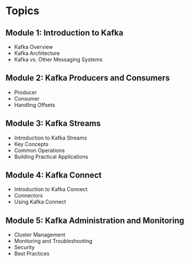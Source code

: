 # Topics 

## Module 1: Introduction to Kafka
* Kafka Overview
* Kafka Architecture
* Kafka vs. Other Messaging Systems

## Module 2: Kafka Producers and Consumers
* Producer
* Consumer
* Handling Offsets

## Module 3: Kafka Streams
* Introduction to Kafka Streams
* Key Concepts
* Common Operations
* Building Practical Applications

## Module 4: Kafka Connect
* Introduction to Kafka Connect
* Connectors
* Using Kafka Connect

## Module 5: Kafka Administration and Monitoring
* Cluster Management
* Monitoring and Troubleshooting
* Security
* Best Practices